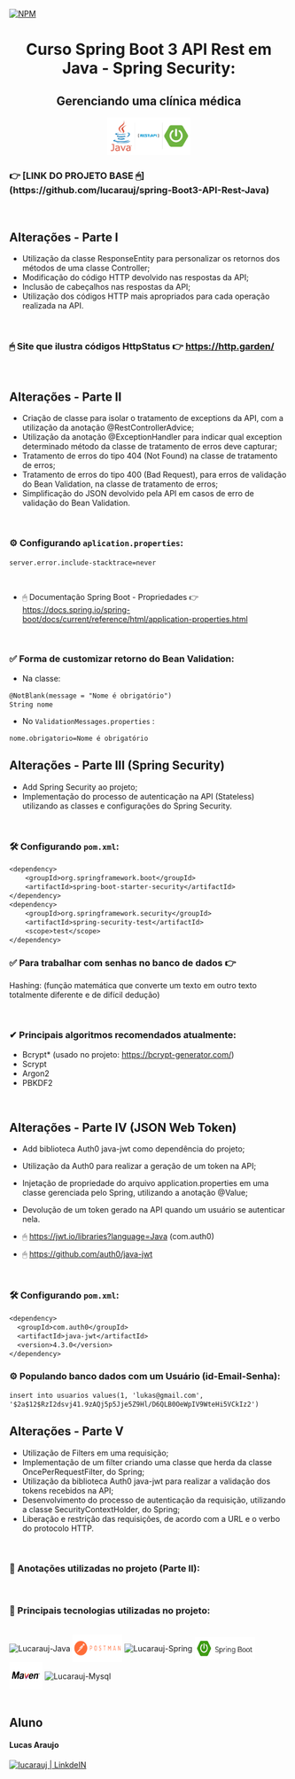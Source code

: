 [![NPM](https://img.shields.io/npm/l/react)](https://github.com/lucarauj/spring-Boot3-API-Rest-Java-Spring-Security/blob/main/LICENSE)

<h1 align="center"> Curso Spring Boot 3 API Rest em Java - Spring Security: </h1>
<h2 align="center"> Gerenciando uma clínica médica </h2>

<p align="center"><img width="150px" src="https://github.com/lucarauj/assets/blob/main/ApiJavaSpring.png" /></p>

<h3 align="left"> 👉 [LINK DO PROJETO BASE 🖱](https://github.com/lucarauj/spring-Boot3-API-Rest-Java) </h3>

<br>

## Alterações - Parte I

- Utilização da classe ResponseEntity para personalizar os retornos dos métodos de uma classe Controller;
- Modificação do código HTTP devolvido nas respostas da API;
- Inclusão de cabeçalhos nas respostas da API;
- Utilização dos códigos HTTP mais apropriados para cada operação realizada na API.

<br>

### 🖱 Site que ilustra códigos HttpStatus 👉 https://http.garden/

<br>

## Alterações - Parte II

- Criação de classe para isolar o tratamento de exceptions da API, com a utilização da anotação @RestControllerAdvice;
- Utilização da anotação @ExceptionHandler para indicar qual exception determinado método da classe de tratamento de erros deve capturar;
- Tratamento de erros do tipo 404 (Not Found) na classe de tratamento de erros;
- Tratamento de erros do tipo 400 (Bad Request), para erros de validação do Bean Validation, na classe de tratamento de erros;
- Simplificação do JSON devolvido pela API em casos de erro de validação do Bean Validation.

<br>

### ⚙ Configurando ```aplication.properties```:

```
server.error.include-stacktrace=never
```
<br>

- 🖱 Documentação Spring Boot - Propriedades 👉 https://docs.spring.io/spring-boot/docs/current/reference/html/application-properties.html

<br>

### ✅ Forma de customizar retorno do Bean Validation:

- Na classe:
```
@NotBlank(message = "Nome é obrigatório")
String nome
```
- No ```ValidationMessages.properties``` :
```
nome.obrigatorio=Nome é obrigatório
```

## Alterações - Parte III (Spring Security)

- Add Spring Security ao projeto;
- Implementação do processo de autenticação na API (Stateless) utilizando as classes e configurações do Spring Security.

<br>

### 🛠 Configurando ```pom.xml```:

```
<dependency>
	<groupId>org.springframework.boot</groupId>
	<artifactId>spring-boot-starter-security</artifactId>
</dependency>
<dependency>
	<groupId>org.springframework.security</groupId>
	<artifactId>spring-security-test</artifactId>
	<scope>test</scope>
</dependency>
```

### ✅ Para trabalhar com senhas no banco de dados 👉 

Hashing: (função matemática que converte um texto em outro texto totalmente diferente e de difícil dedução)

<br>

### ✔ Principais algoritmos recomendados atualmente:

- Bcrypt* (usado no projeto: https://bcrypt-generator.com/)
- Scrypt
- Argon2
- PBKDF2

<br>

## Alterações - Parte IV (JSON Web Token)

- Add biblioteca Auth0 java-jwt como dependência do projeto;
- Utilização da Auth0 para realizar a geração de um token na API;
- Injetação de propriedade do arquivo application.properties em uma classe gerenciada pelo Spring, utilizando a anotação @Value;
- Devolução de um token gerado na API quando um usuário se autenticar nela.


- 🖱 https://jwt.io/libraries?language=Java (com.auth0)
- 🖱 https://github.com/auth0/java-jwt

<br>

### 🛠 Configurando ```pom.xml```:

```
<dependency>
  <groupId>com.auth0</groupId>
  <artifactId>java-jwt</artifactId>
  <version>4.3.0</version>
</dependency>
```
### ⚙ Populando banco dados com um Usuário (id-Email-Senha):

```
insert into usuarios values(1, 'lukas@gmail.com', '$2a$12$RzI2dsvj41.9zAQj5p5Jje5Z9Hl/D6QLB0OeWpIV9WteHi5VCkIz2')
```

## Alterações - Parte V

- Utilização de Filters em uma requisição;
- Implementação de um filter criando uma classe que herda da classe OncePerRequestFilter, do Spring;
- Utilização da biblioteca Auth0 java-jwt para realizar a validação dos tokens recebidos na API;
- Desenvolvimento do processo de autenticação da requisição, utilizando a classe SecurityContextHolder, do Spring;
- Liberação e restrição das requisições, de acordo com a URL e o verbo do protocolo HTTP.

<br>

### 📝 Anotações utilizadas no projeto (Parte II):

<br>

### 🚀 Principais tecnologias utilizadas no projeto:

<div style="display: inline_block"><br>
<img align="center" alt="Lucarauj-Java" height="30" width="40" src="https://cdn.jsdelivr.net/gh/devicons/devicon/icons/java/java-original.svg">
<img align="center" alt="Lucarauj-Postman" height="50" width="90" src="https://github.com/lucarauj/assets/blob/main/postman.png">
<img align="center" alt="Lucarauj-Spring" height="30" width="40" src="https://cdn.jsdelivr.net/gh/devicons/devicon/icons/spring/spring-original.svg">
<img align="center" alt="Lucarauj-SpringBoot" height="40" width="110" src="https://github.com/lucarauj/assets/blob/main/SpringBoot.jpeg">
<img align="center" alt="Lucarauj-Maven" height="50" width="60" src="https://github.com/lucarauj/assets/blob/main/Maven-Apache.svg">
<img align="center" alt="Lucarauj-Mysql" height="50" width="70" src="https://cdn.jsdelivr.net/gh/devicons/devicon/icons/mysql/mysql-original-wordmark.svg">
</div>

<br>

## Aluno

#### Lucas Araujo

<a href="https://www.linkedin.com/in/lucarauj"><img alt="lucarauj | LinkdeIN" width="40px" src="https://user-images.githubusercontent.com/43545812/144035037-0f415fc7-9f96-4517-a370-ccc6e78a714b.png" /></a>
